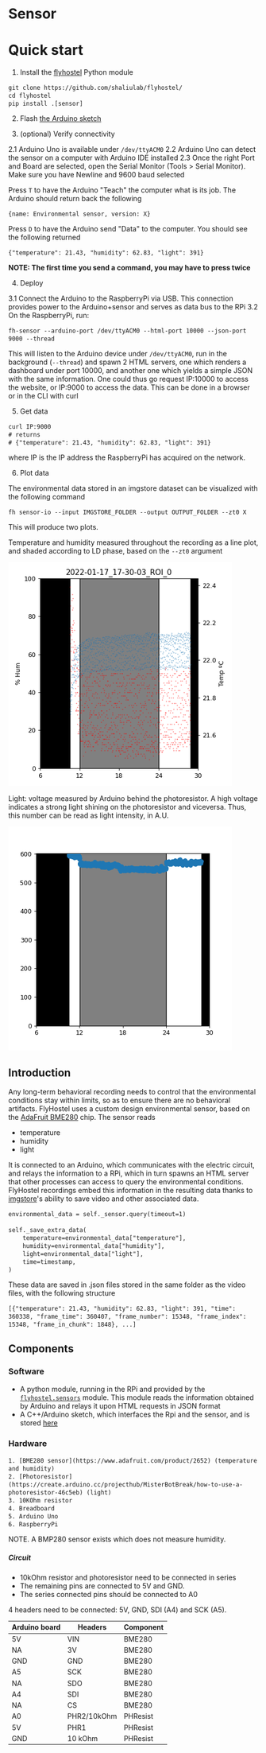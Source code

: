 Sensor
===========

# Quick start

1. Install the [flyhostel](https://github.com/shaliulab/flyhostel/) Python module

```
git clone https://github.com/shaliulab/flyhostel/
cd flyhostel
pip install .[sensor]
```

2. Flash [the Arduino sketch](https://github.com/shaliulab/flyhostel/blob/master/src/arduino/sensors/sensors.ino)

3. (optional) Verify connectivity

2.1 Arduino Uno is available under `/dev/ttyACM0` 
2.2 Arduino Uno can detect the sensor on a computer with Arduino IDE installed
2.3 Once the right Port and Board are selected, open the Serial Monitor (Tools > Serial Monitor). Make sure you have Newline and 9600 baud selected

Press `T` to have the Arduino "Teach" the computer what is its job. The Arduino should return back the following

```
{name: Environmental sensor, version: X}
```

Press `D` to have the Arduino send "Data" to the computer. You should see the following returned

```
{"temperature": 21.43, "humidity": 62.83, "light": 391}
```

**NOTE: The first time you send a command, you may have to press twice**


4. Deploy

3.1 Connect the Arduino to the RaspberryPi via USB. This connection provides power to the Arduino+sensor and serves as data bus to the RPi
3.2 On the RaspberryPi, run:

```
fh-sensor --arduino-port /dev/ttyACM0 --html-port 10000 --json-port 9000 --thread
```

This will listen to the Arduino device under `/dev/ttyACM0`, run in the background (`--thread`) and spawn 2 HTML servers, one which renders a dashboard under port 10000, and another one which yields a simple JSON with the same information. One could thus go request IP:10000 to access the website, or IP:9000 to access the data. This can be done in a browser or in the CLI with curl

5. Get data

```
curl IP:9000
# returns
# {"temperature": 21.43, "humidity": 62.83, "light": 391}
```

where IP is the IP address the RaspberryPi has acquired on the network.


6. Plot data

The environmental data stored in an imgstore dataset can be visualized with the following command

```
fh sensor-io --input IMGSTORE_FOLDER --output OUTPUT_FOLDER --zt0 X
```

This will produce two plots.

Temperature and humidity measured throughout the recording as a line plot, and shaded according to LD phase, based on the `--zt0` argument

![2022-01-17_17-30-03_ROI_0_environment-log.png](assets/2022-01-17_17-30-03_ROI_0_environment-log.png)

Light: voltage measured by Arduino behind the photoresistor. A high voltage indicates a strong light shining on the photoresistor and viceversa. Thus, this number can be read as light intensity, in A.U.

<!--  TODO Show better plot -->
![2022-01-17_17-30-03_ROI_0_light-log.png](assets/2022-01-17_17-30-03_ROI_0_light-log.png)



## Introduction

Any long-term behavioral recording needs to control that the environmental conditions stay within limits, so as to ensure there are no behavioral artifacts.
FlyHostel uses a custom design environmental sensor, based on the [AdaFruit BME280](https://www.adafruit.com/product/2652) chip.
The sensor reads

* temperature
* humidity
* light

It is connected to an Arduino, which communicates with the electric circuit, and relays the information to a RPi, which in turn spawns an HTML server that other processes can access to query the environmental conditions. FlyHostel recordings embed this information in the resulting data thanks to [imgstore](https://github.com/shaliulab/imgstore)'s ability to save video and other associated data.

```
environmental_data = self._sensor.query(timeout=1)

self._save_extra_data(
    temperature=environmental_data["temperature"],
    humidity=environmental_data["humidity"],
    light=environmental_data["light"],
    time=timestamp,
)
```

These data are saved in .json files stored in the same folder as the video files, with the following structure

```
[{"temperature": 21.43, "humidity": 62.83, "light": 391, "time": 360338, "frame_time": 360407, "frame_number": 15348, "frame_index": 15348, "frame_in_chunk": 1848}, ...]
```


## Components

### Software
 
   * A python module, running in the RPi and provided by the [`flyhostel.sensors`](https://github.com/shaliulab/flyhostel/tree/master/flyhostel/sensors) module.
       This module reads the information obtained by Arduino and relays it upon HTML requests in JSON format
   * A C++/Arduino sketch, which interfaces the Rpi and the sensor, and is stored [here](https://github.com/shaliulab/flyhostel/blob/master/src/arduino/sensors/sensors.ino)

### Hardware

    1. [BME280 sensor](https://www.adafruit.com/product/2652) (temperature and humidity)
    2. [Photoresistor](https://create.arduino.cc/projecthub/MisterBotBreak/how-to-use-a-photoresistor-46c5eb) (light)
    3. 10KOhm resistor
    4. Breadboard
    5. Arduino Uno
    6. RaspberryPi

NOTE. A BMP280 sensor exists which does not measure humidity.


##### Circuit

* 10kOhm resistor and photoresistor need to be connected in series
* The remaining pins are connected to 5V and GND.
* The series connected pins should be connected to A0


4 headers need to be connected: 5V, GND, SDI (A4) and SCK (A5).

|  Arduino board |    Headers    | Component |
|----------------|---------------|-----------|
|   5V           |   VIN         |  BME280   |
|   NA           |   3V          |  BME280   |
|   GND          |   GND         |  BME280   |
|   A5           |   SCK         |  BME280   |
|   NA           |   SDO         |  BME280   |
|   A4           |   SDI         |  BME280   |
|   NA           |   CS          |  BME280   |
|   A0           |   PHR2/10kOhm |  PHResist |
|   5V           |   PHR1        |  PHResist |
|   GND          |   10 kOhm     |  PHResist |
